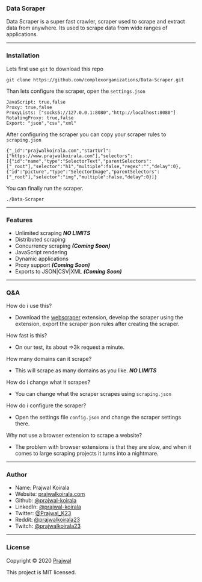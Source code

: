 ### Data Scraper

Data Scraper is a super fast crawler, scraper used to scrape and extract data from anywhere. Its used to scrape data from wide ranges of applications.

---
### Installation
Lets first use `git` to download this repo
```
git clone https://github.com/complexorganizations/Data-Scraper.git
```
Than lets configure the scraper, open the `settings.json`
```
JavaScript: true,false
Proxy: true,false
ProxyLists: ["socks5://127.0.0.1:8080","http://localhost:8080"]
RotatingProxy: true,false
Export: "json","csv","xml"
```
After configuring the scraper you can copy your scraper rules to `scraping.json`
```
{"_id":"prajwalkoirala.com","startUrl":["https://www.prajwalkoirala.com"],"selectors":[{"id":"name","type":"SelectorText","parentSelectors":["_root"],"selector":"h1","multiple":false,"regex":"","delay":0},{"id":"picture","type":"SelectorImage","parentSelectors":["_root"],"selector":"img","multiple":false,"delay":0}]}
```
You can finally run the scraper.
```
./Data-Scraper
```

---
### Features
- Unlimited scraping ***NO LIMITS***
- Distributed scraping
- Concurrency scraping ***(Coming Soon)***
- JavaScript rendering
- Dynamic applications
- Proxy support ***(Coming Soon)***
- Exports to JSON|CSV|XML ***(Coming Soon)***

---
### Q&A

How do i use this?
- Download the [webscraper](https://webscraper.io/) extension, develop the scraper using the extension, export the scraper json rules after creating the scraper.

How fast is this?
- On our test, its about =>3k request a minute.

How many domains can it scrape?
- This will scrape as many domains as you like. ***NO LIMITS***

How do i change what it scrapes?
- You can change what the scraper scrapes using `scraping.json`

How do i configure the scraper?
- Open the settings file `config.json` and change the scraper settings there.

Why not use a browser extension to scrape a website?
- The problem with browser extensions is that they are slow, and when it comes to large scraping projects it turns into a nightmare.

---
### Author

* Name: Prajwal Koirala
* Website: [prajwalkoirala.com](https://www.prajwalkoirala.com)
* Github: [@prajwal-koirala](https://github.com/prajwal-koirala)
* LinkedIn: [@prajwal-koirala](https://www.linkedin.com/in/prajwal-koirala)
* Twitter: [@Prajwal_K23](https://twitter.com/Prajwal_K23)
* Reddit: [@prajwalkoirala23](https://www.reddit.com/user/prajwalkoirala23)
* Twitch: [@prajwalkoirala23](https://www.twitch.tv/prajwalkoirala23)

---
### License

Copyright © 2020 [Prajwal](https://github.com/prajwal-koirala)

This project is MIT licensed.
